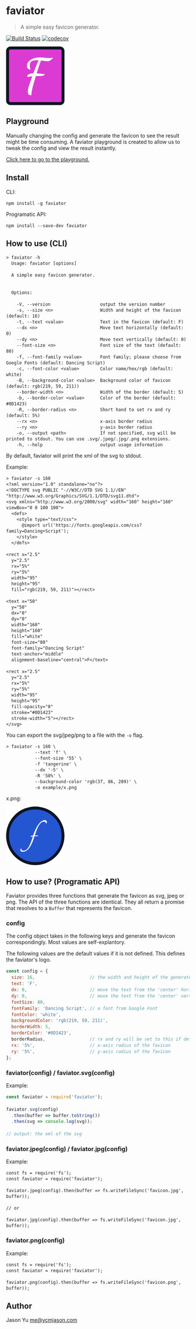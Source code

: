 # faviator
> A simple easy favicon generator.

[![Build Status](https://travis-ci.org/faviator/faviator.svg?branch=master)](https://travis-ci.org/faviator/faviator)
[![codecov](https://codecov.io/gh/faviator/faviator/branch/master/graph/badge.svg)](https://codecov.io/gh/faviator/faviator)

![Logo](favicon.png)

## Playground
Manually changing the config and generate the favicon to see the result might be time consuming. A faviator playground is created to allow us to tweak the config and view the result instantly.

[Click here to go to the playground.](https://www.faviator.xyz/)

## Install

CLI:
```
npm install -g faviator
```

Programatic API:
```
npm install --save-dev faviator
```

## How to use (CLI)

```
> faviator -h
  Usage: faviator [options]

  A simple easy favicon generator.


  Options:

    -V, --version                   output the version number
    -s, --size <n>                  Width and height of the favicon (default: 16)
    -t, --text <value>              Text in the favicon (default: F)
    --dx <n>                        Move text horizontally (default: 0)
    --dy <n>                        Move text vertically (default: 0)
    --font-size <n>                 Font size of the text (default: 80)
    -f, --font-family <value>       Font family; please choose from Google Fonts (default: Dancing Script)
    -c, --font-color <value>        Color name/hex/rgb (default: white)
    -B, --background-color <value>  Background color of favicon (default: rgb(219, 59, 211))
    --border-width <n>              Width of the border (default: 5)
    -b, --border-color <value>      Color of the border (default: #0D1423)
    -R, --border-radius <n>         Short hand to set rx and ry (default: 5%)
    --rx <n>                        x-axis border radius
    --ry <n>                        y-axis border radius
    -o, --output <path>             If not specified, svg will be printed to stdout. You can use .svg/.jpeg/.jpg/.png extensions.
    -h, --help                      output usage information
```
By default, faviator will print the xml of the svg to stdout. 

Example:
```
> faviator -s 160
<?xml version="1.0" standalone="no"?>
<!DOCTYPE svg PUBLIC "-//W3C//DTD SVG 1.1//EN" "http://www.w3.org/Graphics/SVG/1.1/DTD/svg11.dtd">
<svg xmlns="http://www.w3.org/2000/svg" width="160" height="160" viewBox="0 0 100 100">
  <defs>
    <style type="text/css">
      @import url('https://fonts.googleapis.com/css?family=Dancing+Script');
    </style>
  </defs>

<rect x="2.5"
  y="2.5"
  rx="5%"
  ry="5%"
  width="95"
  height="95"
  fill="rgb(219, 59, 211)"></rect>

<text x="50"
  y="50"
  dx="0"
  dy="0"
  width="160"
  height="160"
  fill="white"
  font-size="80"
  font-family="Dancing Script"
  text-anchor="middle"
  alignment-baseline="central">F</text>

<rect x="2.5"
  y="2.5"
  rx="5%"
  ry="5%"
  width="95"
  height="95"
  fill-opacity="0"
  stroke="#0D1423"
  stroke-width="5"></rect>
</svg>
```

You can export the svg/jpeg/png to a file with the `-o` flag.
```
> faviator -s 160 \
           --text 'f' \
           --font-size '55' \
           -f 'tangerine' \
           --dx '-5' \
           -R '50%' \
           --background-color 'rgb(37, 86, 209)' \
           -o example/x.png
```

x.png:

![x.png](example/x.png)

## How to use? (Programatic API)

Faviator provides three functions that generate the favicon as svg, jpeg or png. The API of the three functions are identical. They all return a promise that resolves to a `Buffer` that represents the favicon.

### config
The config object takes in the following keys and generate the favicon correspondingly. Most values are self-explantory.

The following values are the default values if it is not defined. This defines the faviator's logo.
```javascript
const config = {
  size: 16,                     // the width and height of the generated image (in px) 
  text: 'F',
  dx: 0,                        // move the text from the 'center' horizontally
  dy: 0,                        // move the text from the 'center' vertically
  fontSize: 80,
  fontFamily: 'Dancing Script', // a font from Google Font
  fontColor: 'white',
  backgroundColor: 'rgb(219, 59, 211)',
  borderWidth: 5,
  borderColor: '#0D1423',
  borderRadius,                 // rx and ry will be set to this if defined
  rx: '5%',                     // x-axis radius of the favicon
  ry: '5%',                     // y-axis radius of the favicon
};
```

### faviator(config) / faviator.svg(config)

Example:
```javascript
const faviator = require('faviator');

faviator.svg(config)
  .then(buffer => buffer.toString())
  .then(svg => console.log(svg));

// output: the xml of the svg
```

### faviator.jpeg(config) / faviator.jpg(config)

Example: 
```
const fs = require('fs');
const faviator = require('faviator');

faviator.jpeg(config).then(buffer => fs.writeFileSync('favicon.jpg', buffer));

// or 

faviator.jpg(config).then(buffer => fs.writeFileSync('favicon.jpg', buffer));
```

### faviator.png(config)

Example: 
```
const fs = require('fs');
const faviator = require('faviator');

faviator.png(config).then(buffer => fs.writeFileSync('favicon.png', buffer));
```


## Author
Jason Yu <me@ycmjason.com>

